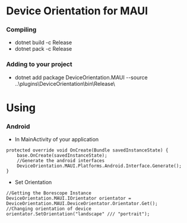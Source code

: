 ﻿# Device Orientation for MAUI
### Compiling
- dotnet build -c Release
- dotnet pack -c Release
### Adding to your project
- dotnet add package DeviceOrientation.MAUI --source ..\plugins\DeviceOrientation\bin\Release\

# Using
### Android
- In MainActivity of your application
```
protected override void OnCreate(Bundle savedInstanceState) {
    base.OnCreate(savedInstanceState);
    //Generate the android interfaces
    DeviceOrientation.MAUI.Platforms.Android.Interface.Generate();
}
```

- Set Orientation
```
//Getting the Borescope Instance
DeviceOrientation.MAUI.IOrientator orientator = DeviceOrientation.MAUI.DeviceOrientator.Orientator.Get();
//Changing orientation of device
orientator.SetOrientation("landscape" /// "portrait");
```